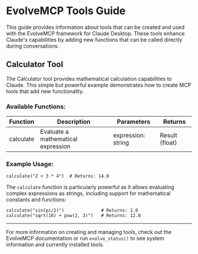 # EvolveMCP Tools Guide

This guide provides information about tools that can be created and used with the EvolveMCP framework for Claude Desktop. These tools enhance Claude's capabilities by adding new functions that can be called directly during conversations.

## Calculator Tool

The Calculator tool provides mathematical calculation capabilities to Claude. This simple but powerful example demonstrates how to create MCP tools that add new functionality.

### Available Functions:

| Function | Description | Parameters | Returns |
|----------|-------------|------------|---------|
| calculate | Evaluate a mathematical expression | expression: string | Result (float) |

### Example Usage:

```
calculate("2 + 3 * 4")  # Returns: 14.0
```

The `calculate` function is particularly powerful as it allows evaluating complex expressions as strings, including support for mathematical constants and functions:

```
calculate("sin(pi/2)")              # Returns: 1.0
calculate("sqrt(16) + pow(2, 3)")   # Returns: 12.0
```

---

For more information on creating and managing tools, check out the EvolveMCP documentation or run `evolve_status()` to see system information and currently installed tools.
